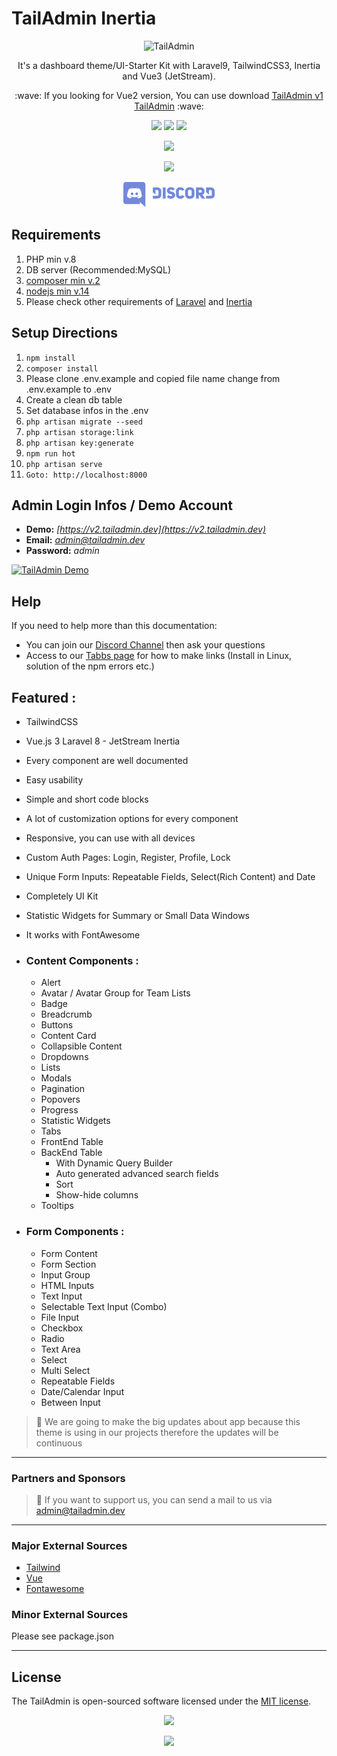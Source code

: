 TailAdmin Inertia
======

<p align="center">
  <img src="https://tailadmin.dev/img/tailadmin_v2.jpg" alt="TailAdmin"/>
</p>
<p align="center">
  It's a dashboard theme/UI-Starter Kit with Laravel9, TailwindCSS3, Inertia and Vue3 (JetStream).
</p>

<p align="center">
  :wave: If you looking for Vue2 version, You can use download <a href="https://github.com/sinan-aydogan/tailadmin-laravel/releases/tag/v.1.0.0"> TailAdmin v1 TailAdmin</a> :wave:
</p>

<p align="center">
  <img src="https://img.shields.io/badge/Laravel-FF2D20?style=for-the-badge&logo=laravel&logoColor=white" />
  <img src="https://img.shields.io/badge/Tailwind_CSS-38B2AC?style=for-the-badge&logo=tailwind-css&logoColor=white" />
  <img src="https://img.shields.io/badge/Vue.js-35495E?style=for-the-badge&logo=vuedotjs&logoColor=4FC08D" />
</p>
<p align="center">

<a href="https://ko-fi.com/sinanaydogan" target="_blank">
    <img src="https://ko-fi.com/img/githubbutton_sm.svg">
</a>

</p>

<p align="center">
<a href="https://www.buymeacoffee.com/sinanaydogan">
    <img src="https://img.buymeacoffee.com/button-api/?text=Buy me a coffee&emoji=&slug=sinanaydogan&button_colour=FFDD00&font_colour=000000&font_family=Lato&outline_colour=000000&coffee_colour=ffffff">
</a>
</p>

<p align="center">
<a href="https://discord.gg/TnjA2GqYmw">
    <img src="public/img/demo/discord.svg" height="40">
</a>
</p>


Requirements
------
1. PHP min v.8
2. DB server (Recommended:MySQL)
3. [composer min v.2](https://getcomposer.org/)
4. [nodejs min v.14](https://nodejs.org/)
5. Please check other requirements of  [Laravel](https://laravel.com/) and [Inertia](https://inertiajs.com/)


Setup Directions
------

1. ```npm install```
2. ```composer install```
3. Please clone .env.example and copied file name change from .env.example to .env
4. Create a clean db table
5. Set database infos in the .env
6. ```php artisan migrate --seed```
7. ```php artisan storage:link```
8. ```php artisan key:generate```
9. ```npm run hot```
10. ```php artisan serve```
11. ```Goto: http://localhost:8000```

Admin Login Infos / Demo Account
------

- **Demo:** *[https://v2.tailadmin.dev](https://v2.tailadmin.dev)*
- **Email:** *admin@tailadmin.dev*
- **Password:** *admin*

<a href="https://www.youtube.com/playlist?list=PLbdS49WKsrOXTo_X_Ja6P3zll1yyhoIYN" target="_blank">
<img src="https://tailadmin.dev/img/tailadmin-youtube.jpg" alt="TailAdmin Demo" width='480'/>
</a>

## Help

If you need to help more than this documentation: 
 - You can join our [Discord Channel](https://discord.gg/TnjA2GqYmw) then ask your questions
 - Access to our [Tabbs page](https://tailadmin.tabbs.co/) for how to make links (Install in Linux, solution of the npm errors etc.)

## Featured :

- TailwindCSS
- Vue.js 3 Laravel 8 - JetStream Inertia
- Every component are well documented
- Easy usability
- Simple and short code blocks
- A lot of customization options for every component
- Responsive, you can use with all devices
- Custom Auth Pages: Login, Register, Profile, Lock
- Unique Form Inputs: Repeatable Fields, Select(Rich Content) and Date
- Completely UI Kit
- Statistic Widgets for Summary or Small Data Windows
- It works with FontAwesome
- ### Content Components :
    - Alert 
    - Avatar / Avatar Group for Team Lists 
    - Badge 
    - Breadcrumb 
    - Buttons 
    - Content Card
    - Collapsible Content
    - Dropdowns
    - Lists 
    - Modals 
    - Pagination
    - Popovers 
    - Progress 
    - Statistic Widgets
    - Tabs 
    - FrontEnd Table
    - BackEnd Table 
      - With Dynamic Query Builder
      - Auto generated advanced search fields
      - Sort 
      - Show-hide columns
    - Tooltips

- ### Form Components :
    - Form Content 
    - Form Section 
    - Input Group 
    - HTML Inputs 
    - Text Input
    - Selectable Text Input (Combo)
    - File Input
    - Checkbox
    - Radio
    - Text Area
    - Select
    - Multi Select
    - Repeatable Fields
    - Date/Calendar Input
    - Between Input

> :rocket:  We are going to make the big updates about app because this theme is using in our projects therefore the updates will be continuous

---

### Partners and Sponsors

> :metal: If you want to support us, you can send a mail to us via [admin@tailadmin.dev](mailto:admin@tailadmin.dev)

---

### Major External Sources

- [Tailwind](https://tailwindcss.com/)
- [Vue](https://vuejs.org/)
- [Fontawesome](https://fontawesome.com/)

### Minor External Sources

Please see package.json

---
License
------
The TailAdmin is open-sourced software licensed under the [MIT license](https://opensource.org/licenses/MIT).

<p align="center">

<a href="https://ko-fi.com/sinanaydogan" target="_blank">
    <img src="https://ko-fi.com/img/githubbutton_sm.svg">
</a>

</p>

<p align="center">
<a href="https://www.buymeacoffee.com/sinanaydogan">
    <img src="https://img.buymeacoffee.com/button-api/?text=Buy me a coffee&emoji=&slug=sinanaydogan&button_colour=FFDD00&font_colour=000000&font_family=Lato&outline_colour=000000&coffee_colour=ffffff">
</a>
</p>

